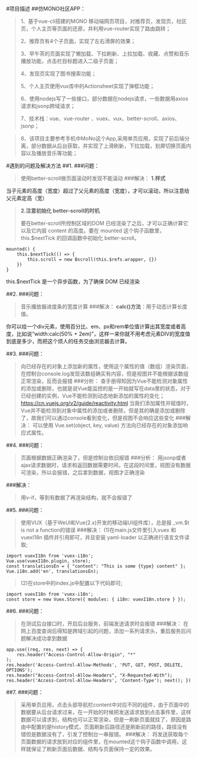 #项目描述
##仿MONO社区APP：
>1、基于vue-cli搭建的MONO 移动端网页项目，对推荐页，发现页，社区页，个人主页等页面的还原，并利用vue-router实现了路由跳转；
>
>2、推荐页有4个子页面，实现了左右滑屏的效果；
>
>3、早午茶的页面实现了懒加载、下拉刷新、上拉加载、收藏、点赞和音乐播放功能，点击栏目标题进入二级子页面；
>
>4、发现页实现了图书搜索功能；
>
>5、个人主页使用vux库中的Actionsheet实现了弹框功能；
>
>6、使用nodejs写了一些接口，部分数据在nodejs请求，一些数据用axios请求和jsonp跨域请求；
>
>7、技术栈：vue、vue-router 、vuex、vux、better-scroll、axios、jsonp；

>8、该项目主要参考手机中MoNo这个App,采用单页应用，实现了前后端分离，部分数据从后台获取，并实现了上滑刷新，下拉加载，划屏切换页面内容以及播放音乐等功能；


#遇到的问题及解决方法
##1.
###问题：
>使用better-scroll做页面滚动时发现不能滚动
###解决：
>**1.样式**
>
当子元素的高度（宽度）超过了父元素的高度（宽度），才可以滚动，所以注意给父元素定高（宽）

>**2.注意初始化 better-scroll的时机**
>
>要在better-scroll所控制区域的DOM 已经渲染了之后，才可以正确计算它以及它内层 content 的高度。要在 mounted 这个钩子函数里，this.$nextTick 的回调函数中初始化 better-scroll。

	mounted() { 
		this.$nextTick(() => { 
			this.scroll = new Bscroll(this.$refs.wrapper, {}) 
		}) 
	}
this.$nextTick 是一个异步函数，为了确保 DOM 已经渲染

##2.
###问题：
>音乐播放器进度条的宽度计算
###解决：
>**calc()方法**：用于动态计算长度值。
>
你可以给一个div元素，使用百分比、em、px和rem单位值计算出其宽度或者高度，比如说“width:calc(50% + 2em)”，这样一来你就不用考虑元素DIV的宽度值到底是多少，而把这个烦人的任务交由浏览器去计算。

##3.
###问题：
>向已经存在的对象上添加新的属性，使用这个属性的值（数组）渲染页面，在控制台console.log发现该数组确实有内容，但是视图并不能根据该数组正常渲染，反而会报错
###分析：
>查手册得知因为Vue不能检测对象属性的添加或删除，也就是说Vue能监控的是一开始就写在data里的状态，对于已经创建的实例，Vue不能检测到动态地新添加的属性的变化；
https://cn.vuejs.org/v2/guide/reactivity.html
当我们添加属性并赋值时，Vue并不能检测到对象中属性的添加或者删除，但是其的确是添加或删除了，故我们可以通过console看到变化，但是视图不会响应这些变化
###解决：
>可以使用 Vue.set(object, key, value) 方法向已经存在的对象添加响应式属性。


##4.
###问题：
>页面根据数据正确渲染了，但是控制台依旧报错
###分析：
>用jsonp或者ajax请求数据时，请求和返回数据需要时间，在这段时间里，视图没有数据可渲染，所以会报错，之后拿到数据，视图才正确渲染

###解决：
>用v-if，等到有数据了再渲染结构，就不会报错了


##5.
###问题：

>使用VUX（基于WeUI和Vue(2.x)开发的移动端UI组件库），总是报 _vm.$t is not a function的错误
###解决：
>(1)在main.js文件里引入vuex 和 vuexI18n 插件并引用即可，并且安装 yaml-loader 以正确进行语言文件读取;

	import vuexI18n from 'vuex-i18n';
 	Vue.use(vuexI18n.plugin, store);
 	const translationsEn = { "content": "This is some {type} content" };
 	Vue.i18n.add('en', translationsEn);

>(2)在store中的index.js中配置以下代码即可;

	import vuexI18n from 'vuex-i18n';
	const store = new Vuex.Store({ modules: { i18n: vuexI18n.store } });

##6.
###问题：
>在测试后台接口时，开启后台服务，前端发送请求时会报错
###解决：
>在网上百度查询后得知是跨域引起的问题，添加一系列请求头，重启服务后问题解决成功拿到数据 

	app.use((req, res, next) => { 
		res.header("Access-Control-Allow-Origin", "*"
	);
 	res.header('Access-Control-Allow-Methods', 'PUT, GET, POST, DELETE, OPTIONS');
	res.header("Access-Control-Allow-Headers", "X-Requested-With"); 
	res.header('Access-Control-Allow-Headers', 'Content-Type'); next(); })

##7.
###问题：
>采用单页应用，点击头部导航栏content中对应不同的组件，由于页面中的数据要从后台请求过来，在一开始的时候把发送请求放到点击事件里，这样数据可以请求到，结构也可以正常渲染，但是一刷新页面就挂了，原因是路由中配置的是history模式，页面刷新后路径还是刷新前的路径，路径没有错但是数据没有了，引发了控制台一串报错。
###解决：
>将发送获取每个页面数据的请求放到对应的组件里，在mounted这个钩子函数中调用，这样就保证了刷新页面后数据、结构与页面保持一定的效果。








